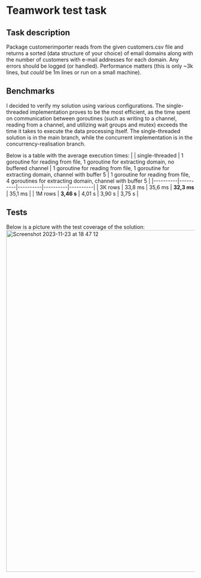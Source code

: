 # Teamwork test task

## Task description

 Package customerimporter reads from the given customers.csv file and returns a
 sorted (data structure of your choice) of email domains along with the number
 of customers with e-mail addresses for each domain.  Any errors should be
 logged (or handled). Performance matters (this is only ~3k lines, but *could*
 be 1m lines or run on a small machine).

## Benchmarks

I decided to verify my solution using various configurations. The single-threaded implementation proves to be the most efficient, as the time spent on communication between goroutines (such as writing to a channel, reading from a channel, and utilizing wait groups and mutex) exceeds the time it takes to execute the data processing itself. The single-threaded solution is in the main branch, while the concurrent implementation is in the concurrency-realisation branch.


Below is a table with the average execution times:
| |  single-threaded | 1 goroutine for reading from file, 1 goroutine for extracting domain, no buffered channel | 1 goroutine for reading from file, 1 goroutine for extracting domain, channel with buffer 5 | 1 goroutine for reading from file, 4 goroutines for extracting domain, channel with buffer 5 |
|----------|----------|----------|----------|----------|
| 3К rows  | 33,8 ms  | 35,6 ms   | **32,3 ms**   | 35,1 ms   |
| 1M rows  | **3,46 s**   | 4,01 s   | 3,90 s   | 3,75 s   |

## Tests
Below is a picture with the test coverage of the solution:
<img width="913" alt="Screenshot 2023-11-23 at 18 47 12" src="https://github.com/ulalawell/teamwork-test-task/assets/77236479/e4bf793d-4bba-45e5-b0bf-c42dca75295e">
